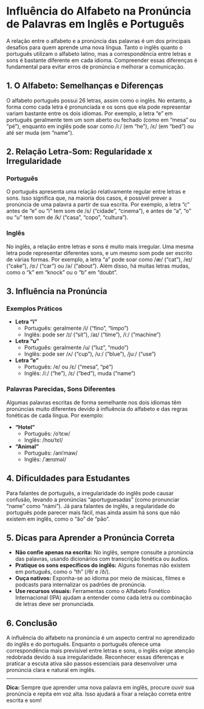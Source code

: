 
# Influência do Alfabeto na Pronúncia de Palavras em Inglês e Português

A relação entre o alfabeto e a pronúncia das palavras é um dos principais desafios para quem aprende uma nova língua. Tanto o inglês quanto o português utilizam o alfabeto latino, mas a correspondência entre letras e sons é bastante diferente em cada idioma. Compreender essas diferenças é fundamental para evitar erros de pronúncia e melhorar a comunicação.

## 1. O Alfabeto: Semelhanças e Diferenças

O alfabeto português possui 26 letras, assim como o inglês. No entanto, a forma como cada letra é pronunciada e os sons que ela pode representar variam bastante entre os dois idiomas. Por exemplo, a letra “e” em português geralmente tem um som aberto ou fechado (como em “mesa” ou “pé”), enquanto em inglês pode soar como /iː/ (em “he”), /ɛ/ (em “bed”) ou até ser muda (em “name”).

## 2. Relação Letra-Som: Regularidade x Irregularidade

### Português

O português apresenta uma relação relativamente regular entre letras e sons. Isso significa que, na maioria dos casos, é possível prever a pronúncia de uma palavra a partir de sua escrita. Por exemplo, a letra “c” antes de “e” ou “i” tem som de /s/ (“cidade”, “cinema”), e antes de “a”, “o” ou “u” tem som de /k/ (“casa”, “copo”, “cultura”).

### Inglês

No inglês, a relação entre letras e sons é muito mais irregular. Uma mesma letra pode representar diferentes sons, e um mesmo som pode ser escrito de várias formas. Por exemplo, a letra “a” pode soar como /æ/ (“cat”), /eɪ/ (“cake”), /ɑː/ (“car”) ou /ə/ (“about”). Além disso, há muitas letras mudas, como o “k” em “knock” ou o “b” em “doubt”.

## 3. Influência na Pronúncia

### Exemplos Práticos

- **Letra “i”**
  - Português: geralmente /i/ (“fino”, “limpo”)
  - Inglês: pode ser /ɪ/ (“sit”), /aɪ/ (“time”), /iː/ (“machine”)
- **Letra “u”**
  - Português: geralmente /u/ (“luz”, “mudo”)
  - Inglês: pode ser /ʌ/ (“cup”), /uː/ (“blue”), /juː/ (“use”)
- **Letra “e”**
  - Português: /e/ ou /ɛ/ (“mesa”, “pé”)
  - Inglês: /iː/ (“he”), /ɛ/ (“bed”), muda (“name”)

### Palavras Parecidas, Sons Diferentes

Algumas palavras escritas de forma semelhante nos dois idiomas têm pronúncias muito diferentes devido à influência do alfabeto e das regras fonéticas de cada língua. Por exemplo:

- **“Hotel”**
  - Português: /oˈtɛw/
  - Inglês: /hoʊˈtɛl/
- **“Animal”**
  - Português: /aniˈmaw/
  - Inglês: /ˈænɪməl/

## 4. Dificuldades para Estudantes

Para falantes de português, a irregularidade do inglês pode causar confusão, levando a pronúncias “aportuguesadas” (como pronunciar “name” como “námi”). Já para falantes de inglês, a regularidade do português pode parecer mais fácil, mas ainda assim há sons que não existem em inglês, como o “ão” de “pão”.

## 5. Dicas para Aprender a Pronúncia Correta

- **Não confie apenas na escrita:** No inglês, sempre consulte a pronúncia das palavras, usando dicionários com transcrição fonética ou áudios.
- **Pratique os sons específicos do inglês:** Alguns fonemas não existem em português, como o “th” (/θ/ e /ð/).
- **Ouça nativos:** Exponha-se ao idioma por meio de músicas, filmes e podcasts para internalizar os padrões de pronúncia.
- **Use recursos visuais:** Ferramentas como o Alfabeto Fonético Internacional (IPA) ajudam a entender como cada letra ou combinação de letras deve ser pronunciada.

## 6. Conclusão

A influência do alfabeto na pronúncia é um aspecto central no aprendizado do inglês e do português. Enquanto o português oferece uma correspondência mais previsível entre letras e sons, o inglês exige atenção redobrada devido à sua irregularidade. Reconhecer essas diferenças e praticar a escuta ativa são passos essenciais para desenvolver uma pronúncia clara e natural em inglês.

---
**Dica:** Sempre que aprender uma nova palavra em inglês, procure ouvir sua pronúncia e repita em voz alta. Isso ajudará a fixar a relação correta entre escrita e som!
```
